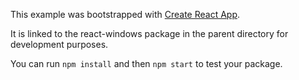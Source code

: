 This example was bootstrapped with [Create React App](https://github.com/facebook/create-react-app).

It is linked to the react-windows package in the parent directory for development purposes.

You can run `npm install` and then `npm start` to test your package.
